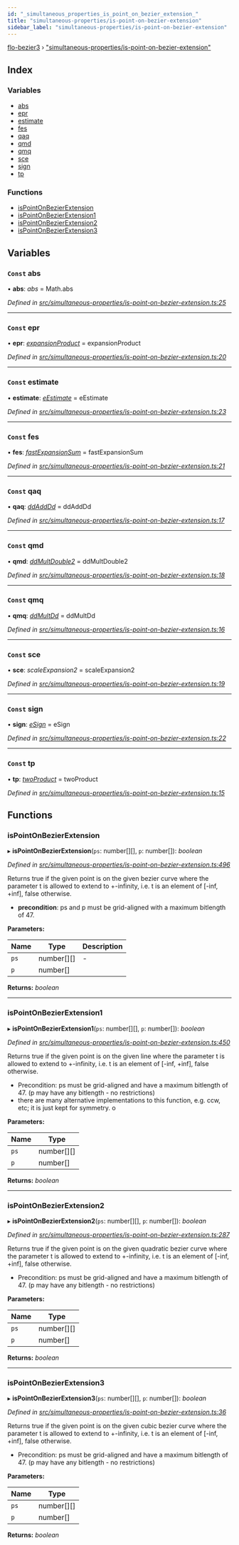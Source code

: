 ```yaml
---
id: "_simultaneous_properties_is_point_on_bezier_extension_"
title: "simultaneous-properties/is-point-on-bezier-extension"
sidebar_label: "simultaneous-properties/is-point-on-bezier-extension"
---
```


[flo-bezier3](../globals.md) › ["simultaneous-properties/is-point-on-bezier-extension"](_simultaneous_properties_is_point_on_bezier_extension_.md)

## Index

### Variables

* [abs](_simultaneous_properties_is_point_on_bezier_extension_.md#const-abs)
* [epr](_simultaneous_properties_is_point_on_bezier_extension_.md#const-epr)
* [estimate](_simultaneous_properties_is_point_on_bezier_extension_.md#const-estimate)
* [fes](_simultaneous_properties_is_point_on_bezier_extension_.md#const-fes)
* [qaq](_simultaneous_properties_is_point_on_bezier_extension_.md#const-qaq)
* [qmd](_simultaneous_properties_is_point_on_bezier_extension_.md#const-qmd)
* [qmq](_simultaneous_properties_is_point_on_bezier_extension_.md#const-qmq)
* [sce](_simultaneous_properties_is_point_on_bezier_extension_.md#const-sce)
* [sign](_simultaneous_properties_is_point_on_bezier_extension_.md#const-sign)
* [tp](_simultaneous_properties_is_point_on_bezier_extension_.md#const-tp)

### Functions

* [isPointOnBezierExtension](_simultaneous_properties_is_point_on_bezier_extension_.md#ispointonbezierextension)
* [isPointOnBezierExtension1](_simultaneous_properties_is_point_on_bezier_extension_.md#ispointonbezierextension1)
* [isPointOnBezierExtension2](_simultaneous_properties_is_point_on_bezier_extension_.md#ispointonbezierextension2)
* [isPointOnBezierExtension3](_simultaneous_properties_is_point_on_bezier_extension_.md#ispointonbezierextension3)

## Variables

### `Const` abs

• **abs**: *abs* = Math.abs

*Defined in [src/simultaneous-properties/is-point-on-bezier-extension.ts:25](https://github.com/FlorisSteenkamp/FloBezier/blob/6f79660/src/simultaneous-properties/is-point-on-bezier-extension.ts#L25)*

___

### `Const` epr

• **epr**: *[expansionProduct](_implicit_form_exact_get_implicit_form2_.md#expansionproduct)* = expansionProduct

*Defined in [src/simultaneous-properties/is-point-on-bezier-extension.ts:20](https://github.com/FlorisSteenkamp/FloBezier/blob/6f79660/src/simultaneous-properties/is-point-on-bezier-extension.ts#L20)*

___

### `Const` estimate

• **estimate**: *[eEstimate](_intersection_self_intersection_self_intersection_.md#eestimate)* = eEstimate

*Defined in [src/simultaneous-properties/is-point-on-bezier-extension.ts:23](https://github.com/FlorisSteenkamp/FloBezier/blob/6f79660/src/simultaneous-properties/is-point-on-bezier-extension.ts#L23)*

___

### `Const` fes

• **fes**: *[fastExpansionSum](_intersection_bezier_intersection_implicit_inversion_old_.md#fastexpansionsum)* = fastExpansionSum

*Defined in [src/simultaneous-properties/is-point-on-bezier-extension.ts:21](https://github.com/FlorisSteenkamp/FloBezier/blob/6f79660/src/simultaneous-properties/is-point-on-bezier-extension.ts#L21)*

___

### `Const` qaq

• **qaq**: *[ddAddDd](_global_properties_bounds_get_interval_box_get_interval_box_quad_.md#ddadddd)* = ddAddDd

*Defined in [src/simultaneous-properties/is-point-on-bezier-extension.ts:17](https://github.com/FlorisSteenkamp/FloBezier/blob/6f79660/src/simultaneous-properties/is-point-on-bezier-extension.ts#L17)*

___

### `Const` qmd

• **qmd**: *[ddMultDouble2](_global_properties_bounds_get_interval_box_get_interval_box_quad_.md#ddmultdouble2)* = ddMultDouble2

*Defined in [src/simultaneous-properties/is-point-on-bezier-extension.ts:18](https://github.com/FlorisSteenkamp/FloBezier/blob/6f79660/src/simultaneous-properties/is-point-on-bezier-extension.ts#L18)*

___

### `Const` qmq

• **qmq**: *[ddMultDd](_global_properties_bounds_get_interval_box_get_interval_box_quad_.md#ddmultdd)* = ddMultDd

*Defined in [src/simultaneous-properties/is-point-on-bezier-extension.ts:16](https://github.com/FlorisSteenkamp/FloBezier/blob/6f79660/src/simultaneous-properties/is-point-on-bezier-extension.ts#L16)*

___

### `Const` sce

• **sce**: *scaleExpansion2* = scaleExpansion2

*Defined in [src/simultaneous-properties/is-point-on-bezier-extension.ts:19](https://github.com/FlorisSteenkamp/FloBezier/blob/6f79660/src/simultaneous-properties/is-point-on-bezier-extension.ts#L19)*

___

### `Const` sign

• **sign**: *[eSign](_intersection_bezier_intersection_implicit_bezier_bezier_intersection_implicit_.md#esign)* = eSign

*Defined in [src/simultaneous-properties/is-point-on-bezier-extension.ts:22](https://github.com/FlorisSteenkamp/FloBezier/blob/6f79660/src/simultaneous-properties/is-point-on-bezier-extension.ts#L22)*

___

### `Const` tp

• **tp**: *[twoProduct](_intersection_bezier_intersection_implicit_inversion_old_.md#twoproduct)* = twoProduct

*Defined in [src/simultaneous-properties/is-point-on-bezier-extension.ts:15](https://github.com/FlorisSteenkamp/FloBezier/blob/6f79660/src/simultaneous-properties/is-point-on-bezier-extension.ts#L15)*

## Functions

###  isPointOnBezierExtension

▸ **isPointOnBezierExtension**(`ps`: number[][], `p`: number[]): *boolean*

*Defined in [src/simultaneous-properties/is-point-on-bezier-extension.ts:496](https://github.com/FlorisSteenkamp/FloBezier/blob/6f79660/src/simultaneous-properties/is-point-on-bezier-extension.ts#L496)*

Returns true if the given point is on the given bezier curve where the
parameter t is allowed to extend to +-infinity, i.e. t is an element of
[-inf, +inf], false otherwise.

* **precondition**: ps and p must be grid-aligned with a maximum bitlength of 47.

**Parameters:**

Name | Type | Description |
------ | ------ | ------ |
`ps` | number[][] | - |
`p` | number[] |   |

**Returns:** *boolean*

___

###  isPointOnBezierExtension1

▸ **isPointOnBezierExtension1**(`ps`: number[][], `p`: number[]): *boolean*

*Defined in [src/simultaneous-properties/is-point-on-bezier-extension.ts:450](https://github.com/FlorisSteenkamp/FloBezier/blob/6f79660/src/simultaneous-properties/is-point-on-bezier-extension.ts#L450)*

Returns true if the given point is on the given line where
the parameter t is allowed to extend to +-infinity, i.e. t is an element of
[-inf, +inf], false otherwise.

* Precondition: ps must be grid-aligned and have a maximum bitlength of 47.
(p may have any bitlength - no restrictions)
* there are many alternative implementations to this function, e.g. ccw, etc;
it is just kept for symmetry.
o

**Parameters:**

Name | Type |
------ | ------ |
`ps` | number[][] |
`p` | number[] |

**Returns:** *boolean*

___

###  isPointOnBezierExtension2

▸ **isPointOnBezierExtension2**(`ps`: number[][], `p`: number[]): *boolean*

*Defined in [src/simultaneous-properties/is-point-on-bezier-extension.ts:287](https://github.com/FlorisSteenkamp/FloBezier/blob/6f79660/src/simultaneous-properties/is-point-on-bezier-extension.ts#L287)*

Returns true if the given point is on the given quadratic bezier curve where
the parameter t is allowed to extend to +-infinity, i.e. t is an element of
[-inf, +inf], false otherwise.

* Precondition: ps must be grid-aligned and have a maximum bitlength of 47.
(p may have any bitlength - no restrictions)

**Parameters:**

Name | Type |
------ | ------ |
`ps` | number[][] |
`p` | number[] |

**Returns:** *boolean*

___

###  isPointOnBezierExtension3

▸ **isPointOnBezierExtension3**(`ps`: number[][], `p`: number[]): *boolean*

*Defined in [src/simultaneous-properties/is-point-on-bezier-extension.ts:36](https://github.com/FlorisSteenkamp/FloBezier/blob/6f79660/src/simultaneous-properties/is-point-on-bezier-extension.ts#L36)*

Returns true if the given point is on the given cubic bezier curve where the
parameter t is allowed to extend to +-infinity, i.e. t is an element of
[-inf, +inf], false otherwise.

* Precondition: ps must be grid-aligned and have a maximum bitlength of 47.
(p may have any bitlength - no restrictions)

**Parameters:**

Name | Type |
------ | ------ |
`ps` | number[][] |
`p` | number[] |

**Returns:** *boolean*
